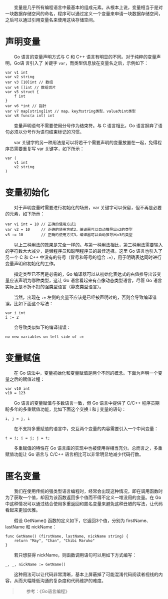 　　变量是几乎所有编程语言中最基本的组成元素。从根本上说，变量相当于是对一块数据存储空间的命名，程序可以通过定义一个变量来申请一块数据存储空间，之后可以通过引用变量名来使用这块存储空间。

# 声明变量

　　Go 语言的变量声明方式与 C 和 C++ 语言有明显的不同。对于纯粹的变量声明，Go语 言引入了
关键字 `var`，而类型信息放在变量名之后，示例如下：

```
var v1 int
var v2 string
var v3 [10]int // 数组
var v4 []int // 数组切片
var v5 struct {
	f int
}
var v6 *int // 指针
var v7 map[string]int // map，key为string类型，value为int类型
var v8 func(a int) int
```

　　变量声明语句不需要使用分号作为结束符。与 C 语言相比，Go 语言摒弃了语句必须以分号作为语句结束标记的习惯。

　　var 关键字的另一种用法是可以将若干个需要声明的变量放置在一起，免得程序员需要重复写 var 关键字，如下所示：

```
var (
	v1 int
	v2 string
)
```

# 变量初始化

　　对于声明变量时需要进行初始化的场景，var 关键字可以保留，但不再是必要的元素，如下所示：

```
var v1 int = 10 // 正确的使用方式1
var v2 = 10 	// 正确的使用方式2，编译器可以自动推导出v2的类型
v3 := 10 		// 正确的使用方式3，编译器可以自动推导出v3的类型
```

　　以上三种用法的效果是完全一样的。与第一种用法相比，第三种用法需要输入的字符数大大减少，是懒程序员和聪明程序员的最佳选择。这里 Go 语言也引入了另一个 C 和 C++ 中没有的符号（冒号和等号的组合 `:=`），用于明确表达同时进行变量声明和初始化的工作。

　　指定类型已不再是必需的，Go 编译器可以从初始化表达式的右值推导出该变量应该声明为哪种类型，这让 Go 语言看起来有点像动态类型语言，尽管 Go 语言实际上是不折不扣的强类型语言（静态类型语言）。

　　当然，出现在 `:=` 左侧的变量不应该是已经被声明过的，否则会导致编译错误，比如下面这个写法：

```
var i int
i := 2
```

　　会导致类似如下的编译错误：

```
no new variables on left side of :=
```

# 变量赋值

　　在 Go 语法中，变量初始化和变量赋值是两个不同的概念。下面为声明一个变量之后的赋值过程：

```
var v10 int
v10 = 123
```

　　Go 语言的变量赋值与多数语言一致，但 Go 语言中提供了 C/C++ 程序员期盼多年的多重赋值功能，比如下面这个交换 i 和 j 变量的语句：

```
i, j = j, i
```

　　在不支持多重赋值的语言中，交互两个变量的内容需要引入一个中间变量：

```
t = i; i = j; j = t;
```

　　多重赋值的特性在 Go 语言库的实现中也被使用得相当充分。总而言之，多重赋值功能让 Go 语言与 C/C++ 语言相比可以非常明显地减少代码行数。

# 匿名变量

　　我们在使用传统的强类型语言编程时，经常会出现这种情况，即在调用函数时为了获取一个值，却因为该函数返回多个值而不得不定义一堆没用的变量。在 Go 中这种情况可以通过结合使用多重返回和匿名变量来避免这种丑陋的写法，让代码看起来更加优雅。

　　假设 GetName() 函数的定义如下，它返回3个值，分别为 firstName、lastName 和 nickName：

```
func GetName() (firstName, lastName, nickName string) {
	return "May", "Chan", "Chibi Maruko"
}
```

　　若只想获得 nickName，则函数调用语句可以用如下方式编写：

```
_, _, nickName := GetName()
```

　　这种用法可以让代码非常清晰，基本上屏蔽掉了可能混淆代码阅读者视线的内容，从而大幅降低沟通的复杂度和代码维护的难度。

> 　　参考：《Go语言编程》
